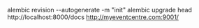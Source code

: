 alembic revision --autogenerate -m "init"
alembic upgrade head
http://localhost:8000/docs
http://myeventcentre.com:9001/